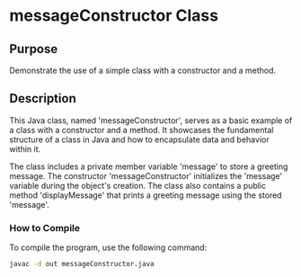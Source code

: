 # messageConstructor Class

## Purpose

Demonstrate the use of a simple class with a constructor and a method.

## Description

This Java class, named 'messageConstructor', serves as a basic example of a class with a constructor and a method. It showcases the fundamental structure of a class in Java and how to encapsulate data and behavior within it.

The class includes a private member variable 'message' to store a greeting message. The constructor 'messageConstructor' initializes the 'message' variable during the object's creation. The class also contains a public method 'displayMessage' that prints a greeting message using the stored 'message'.

### How to Compile

To compile the program, use the following command:

```bash
javac -d out messageConstructor.java
```

